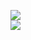 [![](https://img.shields.io/badge/Made%20With-Github%20Spray-lightgrey.svg?style=for-the-badge&logo=github)](https://github.com/Annihil/github-spray#20169)  
[![](https://i.imgur.com/2DrTn0Z.gif)](https://github.com/Annihil/github-spray)
